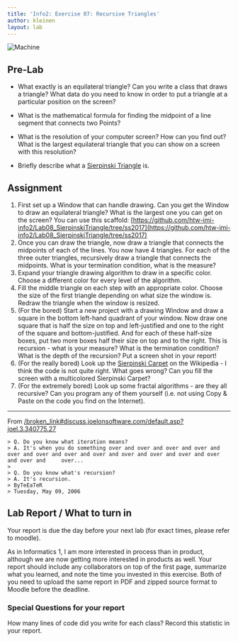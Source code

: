 ```yaml
---
title: 'Info2: Exercise 07: Recursive Triangles'
author: kleinen
layout: lab
---
```


![Machine](../images/SierpinskiTriangle.png "Sierpinski Triangle")

## Pre-Lab

* What exactly is an equilateral
  triangle? Can you write a class that draws a triangle? What data do you need to know in order to put a triangle at a particular position on the screen?

* What is the mathematical formula for finding the midpoint of a line segment that connects two Points?
* What is the resolution of your computer screen? How can you find out? What is the largest equilateral triangle that you can show on a screen with this resolution?
* Briefly describe what a <a href="https://en.wikipedia.org/wiki/Sierpinski_triangle">Sierpinski Triangle</a> is.


## Assignment


1. First set up a Window that can handle drawing. Can you get the Window to draw an equilateral triangle? What is the largest one you can get on the screen? You can use this scaffold: [https://github.com/htw-imi-info2/Lab08_SierpinskiTriangle/tree/ss2017](https://github.com/htw-imi-info2/Lab08_SierpinskiTriangle/tree/ss2017)
2. Once you can draw the triangle, now draw a triangle that connects the midpoints of each of the lines. You now have 4 triangles. For each of the three outer triangles, recursively draw a triangle that connects the midpoints. What is your termination condition, what is the measure?
3. Expand your triangle drawing algorithm to draw in a specific color. Choose a different color for every level of the algorithm.
4. Fill the middle triangle on each step with an appropriate color. Choose the size of the first triangle depending on what size the window is. Redraw the triangle when the window is resized.
5. (For the bored) Start a new project with a drawing Window and draw a square in the bottom left-hand quadrant of your window. Now draw one square that is half the size on top and left-justified and one to the right of the square and bottom-justified. And for each of these half-size boxes, put two more boxes half their size on top and to the right. This is recursion - what is your measure? What is the termination condition? What is the depth of the recursion? Put a screen shot in your report!
6. (For the really bored) Look up the [Sierpinski Carpet](https://en.wikipedia.org/wiki/Sierpinski_carpet) on the Wikipedia - I think the code is not quite right. What goes wrong? Can you fill the screen with a multicolored Sierpinski Carpet?
7. (For the extremely bored) Look up some fractal algorithms - are they all recursive? Can you program any of them yourself (i.e. not using Copy & Paste on the code you find on the Internet).

* * *

From [/broken_link#discuss.joelonsoftware.com/default.asp?joel.3.340775.27](/broken_link)

    > Q. Do you know what iteration means?
    > A. It's when you do something over and over and over and over and over and over and over and over and over and over and over and over and over and     over...
    >
    > Q. Do you know what's recursion?
    > A. It's recursion.
    > ByTeEaTeR
    > Tuesday, May 09, 2006

## Lab Report / What to turn in

Your report is due the day before your next lab (for exact times, please refer to moodle).

As in Informatics 1, I am more interested in process than in product,
although we are now getting more interested in products as well.
Your report should include any collaborators on top of the first page,
summarize what you learned,
and note the time you invested in this exercise.
Both of you need to upload the same report in PDF and zipped source format to Moodle before the
deadline.

### Special Questions for your report
How many lines of code did you write for each class? Record this statistic in your report.

